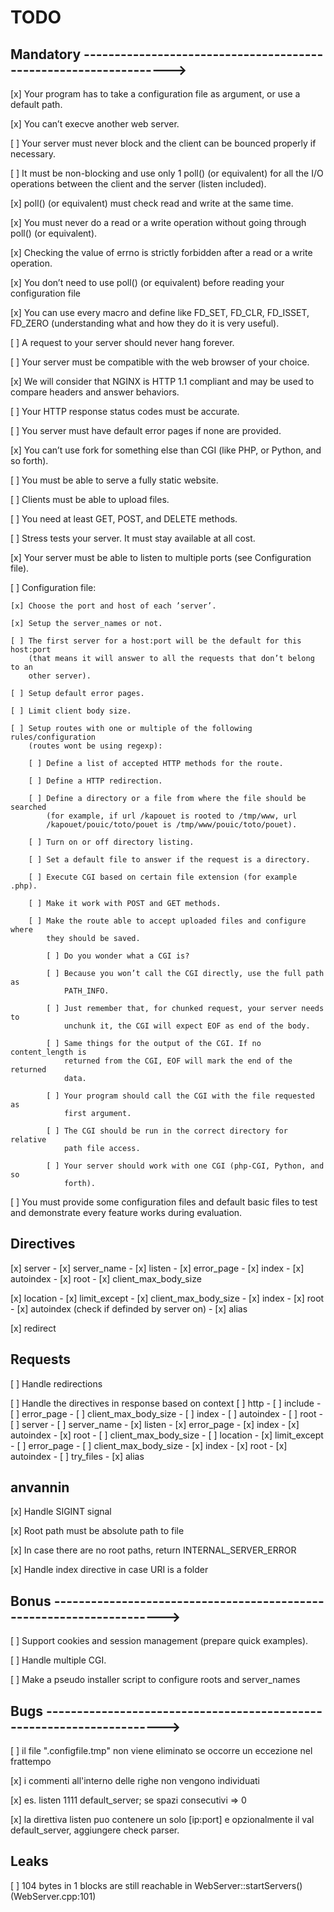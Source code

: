 # TODO

## Mandatory ----------------------------------------------------------------->

[x] Your program has to take a configuration file as argument, or use a default
    path.

[x] You can’t execve another web server.

[ ] Your server must never block and the client can be bounced properly if
    necessary.

[ ] It must be non-blocking and use only 1 poll() (or equivalent) for all the
    I/O operations between the client and the server (listen included).

[x] poll() (or equivalent) must check read and write at the same time.

[x] You must never do a read or a write operation without going through poll()
    (or equivalent).

[x] Checking the value of errno is strictly forbidden after a read or a write
    operation.

[x] You don’t need to use poll() (or equivalent) before reading your
    configuration file

[x] You can use every macro and define like FD_SET, FD_CLR, FD_ISSET, FD_ZERO
    (understanding what and how they do it is very useful).

[ ] A request to your server should never hang forever.

[ ] Your server must be compatible with the web browser of your choice.

[x] We will consider that NGINX is HTTP 1.1 compliant and may be used to
    compare headers and answer behaviors.

[ ] Your HTTP response status codes must be accurate.

[ ] You server must have default error pages if none are provided.

[x] You can’t use fork for something else than CGI (like PHP, or Python, and so
    forth).

[ ] You must be able to serve a fully static website.

[ ] Clients must be able to upload files.

[ ] You need at least GET, POST, and DELETE methods.

[ ] Stress tests your server. It must stay available at all cost.

[x] Your server must be able to listen to multiple ports (see Configuration
    file).

[ ] Configuration file:

    [x] Choose the port and host of each ’server’.

    [x] Setup the server_names or not.

    [ ] The first server for a host:port will be the default for this host:port
        (that means it will answer to all the requests that don’t belong to an
        other server).

    [ ] Setup default error pages.

    [ ] Limit client body size.

    [ ] Setup routes with one or multiple of the following rules/configuration
        (routes wont be using regexp):

        [ ] Define a list of accepted HTTP methods for the route.

        [ ] Define a HTTP redirection.

        [ ] Define a directory or a file from where the file should be searched
            (for example, if url /kapouet is rooted to /tmp/www, url
            /kapouet/pouic/toto/pouet is /tmp/www/pouic/toto/pouet).

        [ ] Turn on or off directory listing.

        [ ] Set a default file to answer if the request is a directory.

        [ ] Execute CGI based on certain file extension (for example .php).

        [ ] Make it work with POST and GET methods.

        [ ] Make the route able to accept uploaded files and configure where
            they should be saved.

            [ ] Do you wonder what a CGI is?

            [ ] Because you won’t call the CGI directly, use the full path as
                PATH_INFO.

            [ ] Just remember that, for chunked request, your server needs to
                unchunk it, the CGI will expect EOF as end of the body.

            [ ] Same things for the output of the CGI. If no content_length is
                returned from the CGI, EOF will mark the end of the returned
                data.

            [ ] Your program should call the CGI with the file requested as
                first argument.

            [ ] The CGI should be run in the correct directory for relative
                path file access.

            [ ] Your server should work with one CGI (php-CGI, Python, and so
                forth).

[ ] You must provide some configuration files and default basic files to test
    and demonstrate every feature works during evaluation.


## Directives

[x] server
    - [x] server_name
    - [x] listen
    - [x] error_page
    - [x] index
    - [x] autoindex
    - [x] root
    - [x] client_max_body_size

[x] location
    - [x] limit_except
    - [x] client_max_body_size
    - [x] index
    - [x] root
    - [x] autoindex (check if definded by server on)
    - [x] alias

[x] redirect

## Requests

[ ] Handle redirections

[ ] Handle the directives in response based on context
[ ] http
    - [ ] include
    - [ ] error_page
    - [ ] client_max_body_size
    - [ ] index
    - [ ] autoindex
    - [ ] root
    - [ ] server
        - [ ] server_name
        - [x] listen
        - [x] error_page
        - [x] index
        - [x] autoindex
        - [x] root
        - [ ] client_max_body_size
        - [ ] location
            - [x] limit_except
            - [ ] error_page
            - [ ] client_max_body_size
            - [x] index
            - [x] root
            - [x] autoindex
            - [ ] try_files
            - [x] alias

## anvannin

[x] Handle SIGINT signal

[x] Root path must be absolute path to file

[x] In case there are no root paths, return INTERNAL_SERVER_ERROR

[x] Handle index directive in case URI is a folder

## Bonus --------------------------------------------------------------------->

[ ] Support cookies and session management (prepare quick examples).

[ ] Handle multiple CGI.

[ ] Make a pseudo installer script to configure roots and server_names

## Bugs ---------------------------------------------------------------------->

[ ] il file ".configfile.tmp" non viene eliminato se occorre un eccezione
    nel frattempo

[x] i commenti all'interno delle righe non vengono individuati

[x] es. 	listen 1111     default_server; se spazi consecutivi => 0

[x] la direttiva listen puo contenere un solo [ip:port] e opzionalmente il val
    default_server, aggiungere check parser.

## Leaks

[ ] 104 bytes in 1 blocks are still reachable in WebServer::startServers() (WebServer.cpp:101)
